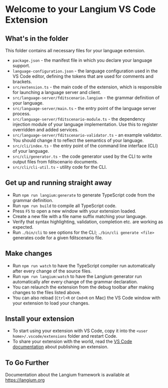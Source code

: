 # Welcome to your Langium VS Code Extension

## What's in the folder

This folder contains all necessary files for your language extension.

- `package.json` - the manifest file in which you declare your language support.
- `language-configuration.json` - the language configuration used in the VS Code editor, defining the tokens that are used for comments and brackets.
- `src/extension.ts` - the main code of the extension, which is responsible for launching a language server and client.
- `src/language-server/fditscenario.langium` - the grammar definition of your language.
- `src/language-server/main.ts` - the entry point of the language server process.
- `src/language-server/fditscenario-module.ts` - the dependency injection module of your language implementation. Use this to register overridden and added services.
- `src/language-server/fditscenario-validator.ts` - an example validator. You should change it to reflect the semantics of your language.
- `src/cli/index.ts` - the entry point of the command line interface (CLI) of your language.
- `src/cli/generator.ts` - the code generator used by the CLI to write output files from fditscenario documents.
- `src/cli/cli-util.ts` - utility code for the CLI.

## Get up and running straight away

- Run `npm run langium:generate` to generate TypeScript code from the grammar definition.
- Run `npm run build` to compile all TypeScript code.
- Press `F5` to open a new window with your extension loaded.
- Create a new file with a file name suffix matching your language.
- Verify that syntax highlighting, validation, completion etc. are working as expected.
- Run `./bin/cli` to see options for the CLI; `./bin/cli generate <file>` generates code for a given fditscenario file.

## Make changes

- Run `npm run watch` to have the TypeScript compiler run automatically after every change of the source files.
- Run `npm run langium:watch` to have the Langium generator run automatically afer every change of the grammar declaration.
- You can relaunch the extension from the debug toolbar after making changes to the files listed above.
- You can also reload (`Ctrl+R` or `Cmd+R` on Mac) the VS Code window with your extension to load your changes.

## Install your extension

- To start using your extension with VS Code, copy it into the `<user home>/.vscode/extensions` folder and restart Code.
- To share your extension with the world, read the [VS Code documentation](https://code.visualstudio.com/api/working-with-extensions/publishing-extension) about publishing an extension.

## To Go Further

Documentation about the Langium framework is available at https://langium.org
